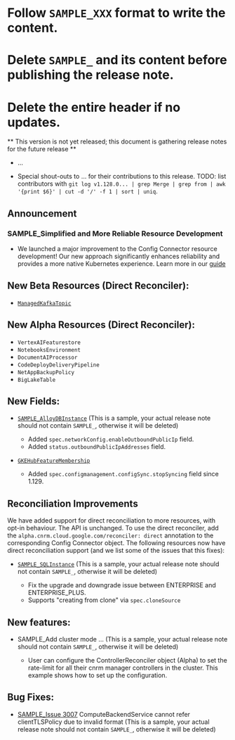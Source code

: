 # Follow `SAMPLE_XXX` format to write the content. 
# Delete `SAMPLE_` and its content before publishing the release note. 
# Delete the entire header if no updates.  

** This version is not yet released; this document is gathering release notes for the future release **

* ...

* Special shout-outs to ... for their contributions to this release.
TODO: list contributors with `git log v1.128.0... | grep Merge | grep from | awk '{print $6}' | cut -d '/' -f 1 | sort | uniq`.

## Announcement 

### SAMPLE_Simplified and More Reliable Resource Development 

* We launched a major improvement to the Config Connector resource development!  Our new approach significantly enhances reliability and provides a more native Kubernetes experience. Learn more in our [guide](https://github.com/GoogleCloudPlatform/k8s-config-connector/tree/master/docs/develop-resources)   

## New Beta Resources (Direct Reconciler):

* [`ManagedKafkaTopic`](https://cloud.google.com/config-connector/docs/reference/resource-docs/managedkafka/managedkafkatopic)

## New Alpha Resources (Direct Reconciler):

* `VertexAIFeaturestore`
* `NotebooksEnvironment`
* `DocumentAIProcessor`
* `CodeDeployDeliveryPipeline`
* `NetAppBackupPolicy`
* `BigLakeTable`
 
## New Fields:

* [`SAMPLE_AlloyDBInstance`](https://cloud.google.com/config-connector/docs/reference/resource-docs/alloydb/alloydbinstance) (This is a sample, your actual release note should not contain `SAMPLE_`, otherwise it will be deleted)

  * Added `spec.networkConfig.enableOutboundPublicIp` field.
  * Added `status.outboundPublicIpAddresses` field.

* [`GKEHubFeatureMembership`](https://cloud.google.com/config-connector/docs/reference/resource-docs/gkehub/gkehubfeaturemembership)

  * Added `spec.configmanagement.configSync.stopSyncing` field since 1.129.

## Reconciliation Improvements

We have added support for direct reconciliation to more resources, with opt-in behaviour.  The API is unchanged. To use the direct reconciler, add the `alpha.cnrm.cloud.google.com/reconciler: direct` annotation to the corresponding Config Connector object.  The following resources now have direct reconciliation support (and we list some of the issues that this fixes): 

* [`SAMPLE_SQLInstance`](https://github.com/GoogleCloudPlatform/k8s-config-connector/tree/master/pkg/test/resourcefixture/testdata/basic/sql/v1beta1/sqlinstance) (This is a sample, your actual release note should not contain `SAMPLE_`, otherwise it will be deleted)

    * Fix the upgrade and downgrade issue between ENTERPRISE and ENTERPRISE_PLUS.
    * Supports "creating from clone" via `spec.cloneSource`


## New features:

* SAMPLE_Add cluster mode ...  (This is a sample, your actual release note should not contain `SAMPLE_`, otherwise it will be deleted)

    *  User can configure the ControllerReconciler object (Alpha) to set the rate-limit for all their cnrm manager controllers in the cluster. This example shows how to set up the configuration.

## Bug Fixes:

* [SAMPLE_Issue 3007](https://github.com/GoogleCloudPlatform/k8s-config-connector/pull/3007) ComputeBackendService cannot refer clientTLSPolicy due to invalid format (This is a sample, your actual release note should not contain `SAMPLE_`, otherwise it will be deleted)